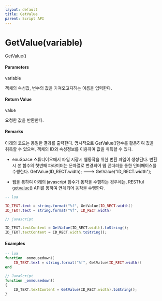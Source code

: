```yaml
---
layout: default
title: GetValue
parent: Script API
---
```

# GetValue\(variable\)

GetValue\(\)

#### Parameters

variable

객체의 속성값, 변수의 값을 가져오고자하는 이름을 입력한다.

#### Return Value

value

요청한 값을 반환한다.

#### Remarks

아래의 코드는 동일한 결과를 출력한다. 명시적으로 GetValue\(\)함수를 활용하여 값을 취득할 수 있으며, 객체의 ID와 속성정보를 이용하여 값을 취득할 수 있다.

* enuSpace 스튜디어오에서 파일 저장시 웹동작을 위한 변환 파일이 생성된다. 변환시 본 함수의 첫번째 파라미터는 문자열로 변경되어 웹 랜더러를 통한 인터페이스를 수행한다. GetValue\(ID\_RECT.width\);  ---&gt; GetValue\("ID\_RECT.width"\);

* 웹을 통하여 아래의 javascript 함수가 동작을 수행하는 경우에는,  RESTful [getvalue\(\)](/tutorial/restful-getvalue.html) API를 통하여 연계되어 동작을 수행한다.

```lua
-- lua 

ID_TEXT.text = string.format("%f", GetValue(ID_RECT.width))
ID_TEXT.text = string.format("%f", ID_RECT.width)
```

```js
// javascript

ID_TEXT.textContent = GetValue(ID_RECT.width).toString();
ID_TEXT.textContent = ID_RECT.width.toString();
```

#### 

#### Examples

```lua
-- lua
function _onmousedown()
    ID_TEXT.text = string.format("%f", GetValue(ID_RECT.width))
end
```

```js
// JavaScript
function _onmousedown()
{    
    ID_TEXT.textContent = GetValue(ID_RECT.width).toString();
}
```

#### 



